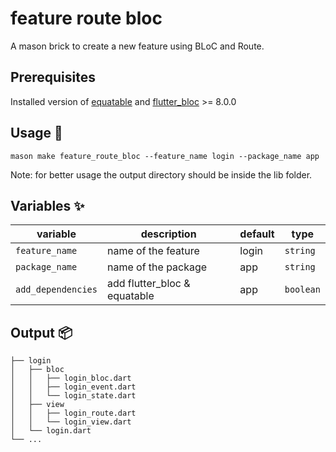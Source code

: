 # feature route bloc

A mason brick to create a new feature using BLoC and Route.

## Prerequisites

Installed version of [equatable] and [flutter_bloc] >= 8.0.0

## Usage 🚀

```
mason make feature_route_bloc --feature_name login --package_name app
```

Note: for better usage the output directory should be inside the lib folder.

## Variables ✨

| variable           | description                  | default | type      |
| ------------------ | ---------------------------- | ------- | --------- |
| `feature_name`     | name of the feature          | login   | `string`  |
| `package_name`     | name of the package          | app     | `string`  |
| `add_dependencies` | add flutter_bloc & equatable | app     | `boolean` |

## Output 📦

```
├── login
│   ├── bloc
│   │   ├── login_bloc.dart
│   │   ├── login_event.dart
│   │   └── login_state.dart
│   ├── view
│   │   ├── login_route.dart
│   │   └── login_view.dart
│   └── login.dart
└── ...
```

[flutter_bloc]: https://pub.dev/packages/flutter_bloc
[equatable]: https://pub.dev/packages/equatable
